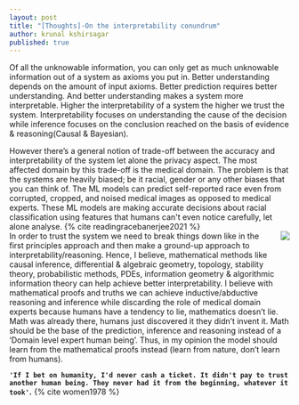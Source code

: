 ```yaml
---
layout: post
title: "[Thoughts]-On the interpretability conundrum"  
author: krunal kshirsagar
published: true
---
```


Of all the unknowable information, you can only get as much unknowable information out of 
a  system  as  axioms  you  put  in.  Better  understanding depends on  the  amount  of  input 
axioms. Better prediction requires better understanding. And better understanding makes a 
system  more  interpretable.  Higher  the  interpretability  of a system  the  higher  we  trust the 
system. Interpretability focuses on understanding the cause of the decision while inference 
focuses on the conclusion reached on the basis of evidence & reasoning(Causal & Bayesian).


However there’s a general notion of trade-off between the accuracy and interpretability of the 
system let alone the privacy aspect. The most affected domain by this trade-off is the medical domain. The 
problem is  that the  systems  are heavily biased; be it racial, gender or any other biases that 
you can think of. The ML models can predict self-reported race even from corrupted, cropped, and 
noised medical images as opposed to medical experts. 
These  ML  models  are  making accurate decisions  about  racial  classification using features that humans can't even notice carefully, let alone analyse. {% cite readingracebanerjee2021 %}
<br>
<img src="{{ site.baseurl }}/images/2022-01-01-trilemma-or-trilogy.png"
style="float: right; max-width: 50%; margin: 0 0 1em 2em;"> 
In order to trust the system 
we need to break things down like in the first principles approach and then make a ground-up 
approach  to  interpretability/reasoning.  Hence,  I  believe,  mathematical  methods  like  causal 
inference, differential & algebraic geometry, topology, stability theory, probabilistic methods, 
PDEs, information geometry &  algorithmic information theory can help  achieve better interpretability. I 
believe with mathematical proofs and truths we can achieve inductive/abductive reasoning and 
inference  while  discarding  the  role  of  medical  domain  experts  because  humans  have  a 
tendency to lie, mathematics doesn’t lie. Math was already there,  humans just discovered it 
they  didn’t  invent  it.  Math  should  be  the  base  of  the  prediction,  inference  and  reasoning 
instead of a ‘Domain level expert human being’. Thus, in my opinion the model should learn 
from the mathematical proofs instead (learn from nature, don’t learn from humans).

<!---

False positives, connectomes

Roses aren't red,<br>
The sky isn't blue,<br>
It's your perception you idiot,<br>
that's messing up with you.<br>

**Even Shane Warne knows why interpretability is important :p**

<blockquote class="twitter-tweet" tw-align-center><p lang="en" dir="ltr">This is simply - not out !!!!! We often discuss technology &amp; its use / accuracy. The main problem@is the interpretation of the technology. Here’s a perfect example of the ball clearly hitting the edge of the bat first. <a href="https://t.co/OATRzIHcfg">https://t.co/OATRzIHcfg</a></p>&mdash; Shane Warne (@ShaneWarne) <a href="https://twitter.com/ShaneWarne/status/1466958968735952897?ref_src=twsrc%5Etfw">December 4, 2021</a></blockquote> <script async src="https://platform.twitter.com/widgets.js" charset="utf-8"></script>



## Trilemma or Trilogy?
<img src="{{ site.baseurl }}/images/2022-01-01-trilemma-or-trilogy.png"
style="float: right; max-width: 50%; margin: 0 0 1em 2em;"> 


Limitation of knowledge-say I don't know if you really don't understand it instead of assuming and confidently lying (false positives)

## Reasoning

Connecting the dots thats reasoning instead of processing the whole information all at once and arriving to a conclusion.

- Rigorous proof:

    Set theory, logic and geometry.

### Inductive vs Deductive approach:

 

## Science v/s Math

'Mathematics is a language plus reasoning; it is like a language plus logic. Mathematics is tool for reasoning'. ~Richard Feynman

### Trusting the human v/s trusting the nature (math)

**_Don't listen to the 'expert'!_**
The press secretary ~Robin Hanson (Economist and Advisor at the Future of humanity institute of the oxford university)-humans lie to support their narrative by sacrificing the truth. (Malcolm Gladwell fallacy)

Mathematical proofs and truths over governance and law?!

different experts will have different interpretation.
Humans aren't absolute, Math is absolute.

Example:
<blockquote class="twitter-tweet" tw-align-center><p lang="en" dir="ltr">It’s a clear indication of find the pictures to suit your narrative is all that is. In the side view the bat has not reached the ball by the time the ball reaches the pad so there for its safe to say hitting the pad first as its directly in the same line did happen first. <a href="https://twitter.com/hashtag/simple?src=hash&amp;ref_src=twsrc%5Etfw">#simple</a></p>&mdash; Simon Doull (@Sdoull) <a href="https://twitter.com/Sdoull/status/1467007579263934468?ref_src=twsrc%5Etfw">December 4, 2021</a></blockquote> <script async src="https://platform.twitter.com/widgets.js" charset="utf-8"></script>

--->

**`'If I bet on humanity, I'd never cash a ticket. It didn't pay to trust another human being. They never had it from the beginning, whatever it took'`.** {% cite
women1978 %}

<!---
## References:

[^1]: Banerjee, I., Bhimireddy, A. R., Burns, J. L., Celi, L. A., Chen, L.-C., Correa, R., Dullerud, N., Ghassemi, M., Huang, S.-C., Kuo, P.-C., Lungren, M. P., Palmer, L. J., Price, B. J., Purkayastha, S., Pyrros, A., Oakden-Rayner, L., Okechukwu, C., Seyyed-Kalantari, L., Trivedi, H., Wang, R., Zaiman, Z., Zhang, H., Gichoya, J. W. (2021). Reading Race: AI Recognises Patient’s Racial Identity In Medical Images. CoRR, abs/2107.10356. https://arxiv.org/abs/2107.10356

[^2]: Bukowski, C. (1978). In *Women*. HarperCollins.

--->
